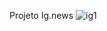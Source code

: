 Projeto Ig.news
![ig1](https://user-images.githubusercontent.com/73802190/136868803-2aa1adda-a5b2-4791-8272-9f2cd7a472c7.jpg)

